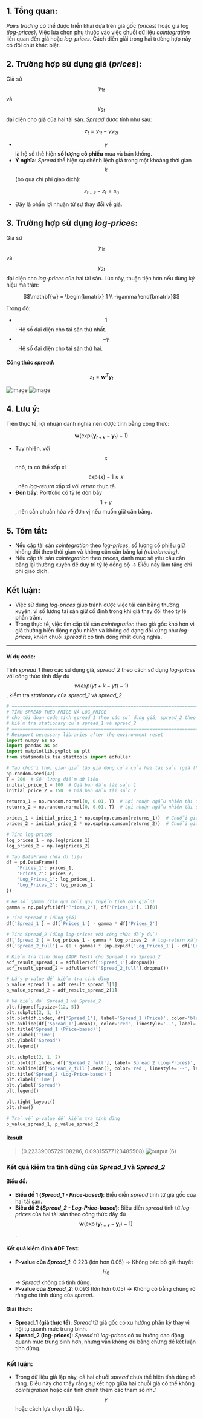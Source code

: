 ## 1. Tổng quan:
*Pairs trading* có thể được triển khai dựa trên giá gốc *(prices)* hoặc giá log *(log-prices)*. Việc lựa chọn phụ thuộc vào việc chuỗi dữ liệu *cointegration* liên quan đến giá hoặc *log-prices*. Cách diễn giải trong hai trường hợp này có đôi chút khác biệt.

## 2. Trường hợp sử dụng giá (*prices*):
Giả sử $$y_{1t}$$ và $$y_{2t}$$ đại diện cho giá của hai tài sản. *Spread* được tính như sau:

$$z_t = y_{1t} - \gamma y_{2t}$$

- $$\gamma$$ là hệ số thể hiện **số lượng cổ phiếu** mua và bán khống.
- **Ý nghĩa**: *Spread* thể hiện sự chênh lệch giá trong một khoảng thời gian $$k$$ (bỏ qua chi phí giao dịch):

$$z_{t+k} - z_t = s_0$$

- Đây là phần lợi nhuận từ sự thay đổi về giá.

## 3. Trường hợp sử dụng *log-prices*:
Giả sử $$y_{1t}$$ và $$y_{2t}$$ đại diện cho *log-prices* của hai tài sản. Lúc này, thuận tiện hơn nếu dùng ký hiệu ma trận:

$$\mathbf{w} = \begin{bmatrix} 1 \\ -\gamma \end{bmatrix}$$
  
Trong đó:
- $$1$$: Hệ số đại diện cho tài sản thứ nhất.
- $$-\gamma$$: Hệ số đại diện cho tài sản thứ hai.

#### Công thức *spread*:

$$z_t = \mathbf{w}^T \mathbf{y}_t$$

![image](https://github.com/user-attachments/assets/8fdffc54-3d67-4fcc-a932-38ad862f2691)
![image](https://github.com/user-attachments/assets/bb8922ef-5be2-40a0-8b1e-4dc1a7c6dbb8)

## 4. Lưu ý:
Trên thực tế, lợi nhuận danh nghĩa nên được tính bằng công thức:

$$\mathbf{w} \left( \exp(\mathbf{y}_{t+k} - \mathbf{y}_t) - 1 \right)$$

  - Tuy nhiên, với $$x$$ nhỏ, ta có thể xấp xỉ $$\exp(x) - 1 \approx x$$, nên *log-return* xấp xỉ với *return* thực tế.
  - **Đòn bẩy**: Portfolio có tỷ lệ đòn bẩy $$1 + \gamma$$, nên cần chuẩn hóa về đơn vị nếu muốn giữ cân bằng.

## 5. Tóm tắt:
- Nếu cặp tài sản *cointegration* theo *log-prices*, số lượng cổ phiếu giữ không đổi theo thời gian và không cần cân bằng lại *(rebalancing)*.
- Nếu cặp tài sản *cointegration* theo *prices*, danh mục sẽ yêu cầu cân bằng lại thường xuyên để duy trì tỷ lệ đồng bộ → Điều này làm tăng chi phí giao dịch.

## Kết luận:
- Việc sử dụng *log-prices* giúp tránh được việc tái cân bằng thường xuyên, vì số lượng tài sản giữ cố định trong khi giá thay đổi theo tỷ lệ phần trăm.
- Trong thực tế, việc tìm cặp tài sản *cointegration* theo giá gốc khó hơn vì giá thường biến động ngẫu nhiên và không có dạng đối xứng như *log-prices*, khiến chuỗi *spread* ít có tính đồng nhất đúng nghĩa.
---
#### Ví dụ code: 
Tính *spread_1* theo các sử dụng giá, *spread_2* theo cách sử dụng *log-prices* với công thức tính đầy đủ $$w(exp(y t+k −y t)−1)$$, kiểm tra *stationary* của *spread_1* và *spread_2*
```python
# ============================================================================================================================================
# TÍNH SPREAD THEO PRICE VÀ LOG_PRICE
# cho tôi đoạn code tính spread_1 theo các sử dụng giá, spread_2 theo cách sử dụng log-prices với công thức tính đầy đủ w(exp(y t+k −y t)−1), 
# kiểm tra stationary của spread_1 và spread_2
# ============================================================================================================================================
# Reimport necessary libraries after the environment reset
import numpy as np
import pandas as pd
import matplotlib.pyplot as plt
from statsmodels.tsa.stattools import adfuller

# Tạo chuỗi thời gian giả lập giá đóng cửa của hai tài sản (giá thực tế)
np.random.seed(42)
T = 200  # Số lượng điểm dữ liệu
initial_price_1 = 100  # Giá ban đầu tài sản 1
initial_price_2 = 150  # Giá ban đầu tài sản 2

returns_1 = np.random.normal(0, 0.01, T)  # Lợi nhuận ngẫu nhiên tài sản 1
returns_2 = np.random.normal(0, 0.01, T)  # Lợi nhuận ngẫu nhiên tài sản 2

prices_1 = initial_price_1 * np.exp(np.cumsum(returns_1))  # Chuỗi giá tài sản 1
prices_2 = initial_price_2 * np.exp(np.cumsum(returns_2))  # Chuỗi giá tài sản 2

# Tính log-prices
log_prices_1 = np.log(prices_1)
log_prices_2 = np.log(prices_2)

# Tạo DataFrame chứa dữ liệu
df = pd.DataFrame({
    'Prices_1': prices_1,
    'Prices_2': prices_2,
    'Log_Prices_1': log_prices_1,
    'Log_Prices_2': log_prices_2
})

# Hệ số gamma (tìm qua hồi quy tuyến tính đơn giản)
gamma = np.polyfit(df['Prices_2'], df['Prices_1'], 1)[0]

# Tính Spread_1 (dùng giá)
df['Spread_1'] = df['Prices_1'] - gamma * df['Prices_2']

# Tính Spread_2 (dùng log-prices với công thức đầy đủ)
df['Spread_2'] = log_prices_1 - gamma * log_prices_2  # log-return xấp xỉ
df['Spread_2_full'] = (1 + gamma) * (np.exp(df['Log_Prices_1'] - df['Log_Prices_2']) - 1)  # công thức đầy đủ

# Kiểm tra tính dừng (ADF Test) cho Spread_1 và Spread_2
adf_result_spread_1 = adfuller(df['Spread_1'].dropna())
adf_result_spread_2 = adfuller(df['Spread_2_full'].dropna())

# Lấy p-value để kiểm tra tính dừng
p_value_spread_1 = adf_result_spread_1[1]
p_value_spread_2 = adf_result_spread_2[1]

# Vẽ biểu đồ Spread_1 và Spread_2
plt.figure(figsize=(12, 5))
plt.subplot(2, 1, 1)
plt.plot(df.index, df['Spread_1'], label='Spread_1 (Price)', color='blue')
plt.axhline(df['Spread_1'].mean(), color='red', linestyle='--', label='Mean (Spread_1)')
plt.title('Spread_1 (Price-based)')
plt.xlabel('Time')
plt.ylabel('Spread')
plt.legend()

plt.subplot(2, 1, 2)
plt.plot(df.index, df['Spread_2_full'], label='Spread_2 (Log-Prices)', color='orange')
plt.axhline(df['Spread_2_full'].mean(), color='red', linestyle='--', label='Mean (Spread_2)')
plt.title('Spread_2 (Log-Price-based)')
plt.xlabel('Time')
plt.ylabel('Spread')
plt.legend()

plt.tight_layout()
plt.show()

# Trả về p-value để kiểm tra tính dừng
p_value_spread_1, p_value_spread_2
```
#### Result
>(0.22339005729108286, 0.09315577123485508)
>![output (6)](https://github.com/user-attachments/assets/d7aa1f2b-4d28-41f4-83fa-cb9ec07c5978)

### Kết quả kiểm tra tính dừng của *Spread_1* và *Spread_2*
#### Biểu đồ:
- **Biểu đồ 1 (*Spread_1 - Price-based*)**: Biểu diễn *spread* tính từ giá gốc của hai tài sản.
- **Biểu đồ 2 (*Spread_2 - Log-Price-based*)**: Biểu diễn *spread* tính từ *log-prices* của hai tài sản theo công thức đầy đủ $$\mathbf{w} \left( \exp(\mathbf{y}_{t+k} - \mathbf{y}_t) - 1 \right)$$.

#### Kết quả kiểm định ADF Test:
- **P-value của *Spread_1***: 0.223 (lớn hơn 0.05) → Không bác bỏ giả thuyết $$H_0$$ → *Spread* không có tính dừng.
- **P-value của *Spread_2***: 0.093 (lớn hơn 0.05) → Không có bằng chứng rõ ràng cho tính dừng của *spread*.

#### Giải thích:
- **Spread_1 (giá thực tế)**: *Spread* từ giá gốc có xu hướng phân kỳ thay vì hội tụ quanh mức trung bình.
- **Spread_2 (log-prices)**: *Spread* từ *log-prices* có xu hướng dao động quanh mức trung bình hơn, nhưng vẫn không đủ bằng chứng để kết luận tính dừng.

### Kết luận:
- Trong dữ liệu giả lập này, cả hai chuỗi *spread* chưa thể hiện tính dừng rõ ràng. Điều này cho thấy rằng sự kết hợp giữa hai chuỗi giá có thể không *cointegration* hoặc cần tinh chỉnh thêm các tham số như $$\gamma$$ hoặc cách lựa chọn dữ liệu.

  
